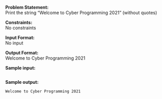 **Problem Statement:** <br>
Print the string “Welcome to Cyber Programming 2021” (without quotes)

**Constraints:** <br>
No constraints

**Input Format:** <br>
No input

**Output Format:** <br>
Welcome to Cyber Programming 2021

**Sample input:** <br>
```
```

**Sample output:** <br>
```
Welcome to Cyber Programming 2021
```